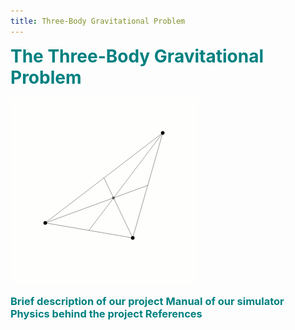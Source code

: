 ```yaml
---
title: Three-Body Gravitational Problem
---
```


<h1 style="color: #008080;display:inline">The Three-Body Gravitational Problem</h1>
<p class="aligncenter">
 <img src="/mcgill/3body.gif" alt="Loading" title="Loading" class="center" />
</p>

<h3 style="color: #008080;display:inline">Brief description of our project</h3>


<h3 style="color: #008080;display:inline">Manual of our simulator</h3>

<h3 style="color: #008080;display:inline">Physics behind the project</h3>


<h3 style="color: #008080;display:inline">References</h3>
